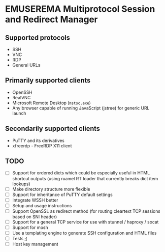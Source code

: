 # EMUSEREMA Multiprotocol Session and Redirect Manager

## Supported protocols

- SSH
- VNC
- RDP
- General URLs

## Primarily supported clients

- OpenSSH
- RealVNC
- Microsoft Remote Desktop (`mstsc.exe`)
- Any browser capable of running JavaScript (jstree) for generic URL launch

## Secondarily supported clients

- PuTTY and its derivatives
- xfreerdp - FreeRDP X11 client

## TODO

- [ ] Support for ordered dicts which could be especially useful in HTML shortcut outputs (using ruamel RT loader that currently breaks dict item lookups)
- [ ] Make directory structure more flexible
- [ ] Support for inheritance of PuTTY default settings
- [ ] Integrate WSSH better
- [ ] Setup and usage instructions
- [ ] Support OpenSSL as redirect method (for routing cleartext TCP sessions based on SNI header)
- [ ] Support for a general TCP service for use with stunnel / haproxy / socat
- [ ] Support for mosh
- [ ] Use a templating engine to generate SSH configuration and HTML files
- [ ] Tests ;)
- [ ] Host key management
